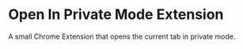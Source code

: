 # Open In Private Mode Extension
A small Chrome Extension that opens the current tab in private mode.
